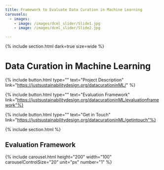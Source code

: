 ```yaml
---
title: Framework to Evaluate Data Curation in Machine Learning
carousels:
  - images: 
    - image: /images/dcml_slider/Slide1.jpg
    - image: /images/dcml_slider/Slide2.jpg

---
```

{% include section.html dark=true size=wide %}
# Data Curation in Machine Learning

{%
  include button.html
  type=""
  text="Project Description"
  link="https://justsustainabilitydesign.org/datacurationinML/"
%}

{%
  include button.html
  type=""
  text="Evaluation Framework"
  link="https://justsustainabilitydesign.org/datacurationinML/evaluationframework"%}

{%
  include button.html
  type=""
  text="Get in Touch"
  link="https://justsustainabilitydesign.org/datacurationinML/getintouch"%}
 
{% include section.html %}
## Evaluation Framework

{% include carousel.html height="200" width="100" carouselControlSize="20" unit="px" number="1" %}
